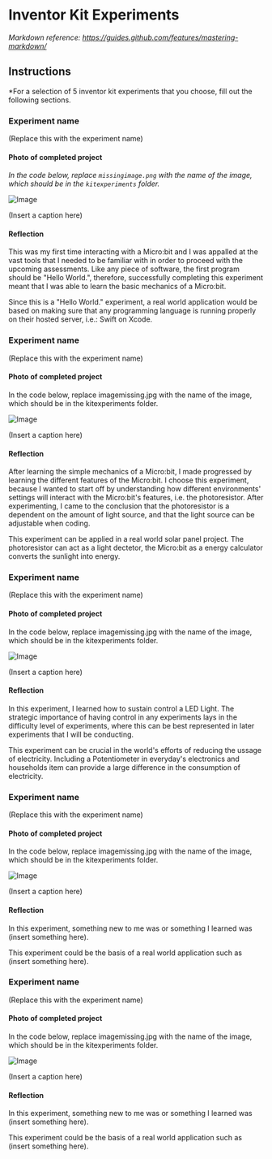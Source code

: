 # Inventor Kit Experiments

*Markdown reference: https://guides.github.com/features/mastering-markdown/*

## Instructions ##

*For a selection of 5 inventor kit experiments that you choose, fill out the following sections.

### Experiment name ###

(Replace this with the experiment name)

#### Photo of completed project ####
*In the code below, replace `missingimage.png` with the name of the image, which should be in the `kitexperiments` folder.*

![Image](missingimage.png)

(Insert a caption here)

#### Reflection ####

This was my first time interacting with a Micro:bit and I was appalled at the vast tools that I needed to be familiar with in order to proceed with the upcoming assessments. Like any piece of software, the first program should be "Hello World.", therefore, successfully completing this experiment meant that I was able to learn the basic mechanics of a Micro:bit.

Since this is a "Hello World." experiment, a real world application would be based on making sure that any programming language is running properly on their hosted server, i.e.: Swift on Xcode.

### Experiment name ###

(Replace this with the experiment name)

#### Photo of completed project ####
In the code below, replace imagemissing.jpg with the name of the image, which should be in the kitexperiments folder.

![Image](missingimage.png)

(Insert a caption here)

#### Reflection ####

After learning the simple mechanics of a Micro:bit, I made progressed by learning the different features of the Micro:bit. I choose this experiment, because I wanted to start off by understanding how different environments' settings will interact with the Micro:bit's features, i.e. the photoresistor. After experimenting, I came to the conclusion that the photoresistor is a dependent on the amount of light source, and that the light source can be adjustable when coding. 

This experiment can be applied in a real world solar panel project. The photoresistor can act as a light dectetor, the Micro:bit as a energy calculator converts the sunlight into energy.

### Experiment name ###

(Replace this with the experiment name)

#### Photo of completed project ####
In the code below, replace imagemissing.jpg with the name of the image, which should be in the kitexperiments folder.

![Image](missingimage.png)

(Insert a caption here)

#### Reflection ####

In this experiment, I learned how to sustain control a LED Light. The strategic importance of having control in any experiments lays in the difficulty level of experiments, where this can be best represented in later experiments that I will be conducting. 

This experiment can be crucial in the world's efforts of reducing the ussage of electricity. Including a Potentiometer in everyday's electronics and households item can provide a large difference in the consumption of electricity. 

### Experiment name ###

(Replace this with the experiment name)

#### Photo of completed project ####
In the code below, replace imagemissing.jpg with the name of the image, which should be in the kitexperiments folder.

![Image](missingimage.png)

(Insert a caption here)

#### Reflection ####

In this experiment, something new to me was or something I learned was (insert something here).

This experiment could be the basis of a real world application such as (insert something here).

### Experiment name ###

(Replace this with the experiment name)

#### Photo of completed project ####
In the code below, replace imagemissing.jpg with the name of the image, which should be in the kitexperiments folder.

![Image](missingimage.png)

(Insert a caption here)

#### Reflection ####

In this experiment, something new to me was or something I learned was (insert something here).

This experiment could be the basis of a real world application such as (insert something here).

